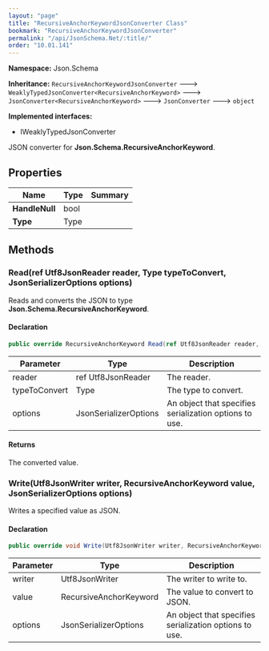 ```yaml
---
layout: "page"
title: "RecursiveAnchorKeywordJsonConverter Class"
bookmark: "RecursiveAnchorKeywordJsonConverter"
permalink: "/api/JsonSchema.Net/:title/"
order: "10.01.141"
---
```

**Namespace:** Json.Schema

**Inheritance:**
`RecursiveAnchorKeywordJsonConverter`
 🡒 
`WeaklyTypedJsonConverter<RecursiveAnchorKeyword>`
 🡒 
`JsonConverter<RecursiveAnchorKeyword>`
 🡒 
`JsonConverter`
 🡒 
`object`

**Implemented interfaces:**

- IWeaklyTypedJsonConverter

JSON converter for **Json.Schema.RecursiveAnchorKeyword**.

## Properties

| Name | Type | Summary |
|---|---|---|
| **HandleNull** | bool |  |
| **Type** | Type |  |

## Methods

### Read(ref Utf8JsonReader reader, Type typeToConvert, JsonSerializerOptions options)

Reads and converts the JSON to type **Json.Schema.RecursiveAnchorKeyword**.

#### Declaration

```c#
public override RecursiveAnchorKeyword Read(ref Utf8JsonReader reader, Type typeToConvert, JsonSerializerOptions options)
```

| Parameter | Type | Description |
|---|---|---|
| reader | ref Utf8JsonReader | The reader. |
| typeToConvert | Type | The type to convert. |
| options | JsonSerializerOptions | An object that specifies serialization options to use. |


#### Returns

The converted value.

### Write(Utf8JsonWriter writer, RecursiveAnchorKeyword value, JsonSerializerOptions options)

Writes a specified value as JSON.

#### Declaration

```c#
public override void Write(Utf8JsonWriter writer, RecursiveAnchorKeyword value, JsonSerializerOptions options)
```

| Parameter | Type | Description |
|---|---|---|
| writer | Utf8JsonWriter | The writer to write to. |
| value | RecursiveAnchorKeyword | The value to convert to JSON. |
| options | JsonSerializerOptions | An object that specifies serialization options to use. |


